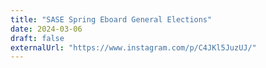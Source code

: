 ```yaml
---
title: "SASE Spring Eboard General Elections"
date: 2024-03-06
draft: false
externalUrl: "https://www.instagram.com/p/C4JKl5JuzUJ/"
---
```


